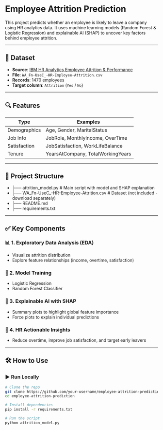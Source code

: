 # Employee Attrition Prediction

This project predicts whether an employee is likely to leave a company using HR analytics data. It uses machine learning models (Random Forest & Logistic Regression) and explainable AI (SHAP) to uncover key factors behind employee attrition.

---

## 📂 Dataset

- **Source**: [IBM HR Analytics Employee Attrition & Performance](https://www.kaggle.com/datasets/pavansubhasht/ibm-hr-analytics-attrition-dataset)
- **File**: `WA_Fn-UseC_-HR-Employee-Attrition.csv`
- **Records**: 1470 employees
- **Target column**: `Attrition` (`Yes` / `No`)

---

## 🔍 Features

| Type           | Examples                          |
|----------------|-----------------------------------|
| Demographics   | Age, Gender, MaritalStatus        |
| Job Info       | JobRole, MonthlyIncome, OverTime  |
| Satisfaction   | JobSatisfaction, WorkLifeBalance  |
| Tenure         | YearsAtCompany, TotalWorkingYears |

---

## 🚀 Project Structure
- ├── attrition_model.py # Main script with model and SHAP explanation
- ├── WA_Fn-UseC_-HR-Employee-Attrition.csv # Dataset (not included - download separately)
- ├── README.md
- ├── requirements.txt


---

## ✅ Key Components

### 📊 1. Exploratory Data Analysis (EDA)
- Visualize attrition distribution
- Explore feature relationships (income, overtime, satisfaction)

### 🤖 2. Model Training
- Logistic Regression
- Random Forest Classifier

### 🧠 3. Explainable AI with SHAP
- Summary plots to highlight global feature importance
- Force plots to explain individual predictions

### 📌 4. HR Actionable Insights
- Reduce overtime, improve job satisfaction, and target early leavers

---

## 🛠️ How to Use

### ▶️ Run Locally

```bash
# Clone the repo
git clone https://github.com/your-username/employee-attrition-prediction.git
cd employee-attrition-prediction

# Install dependencies
pip install -r requirements.txt

# Run the script
python attrition_model.py
